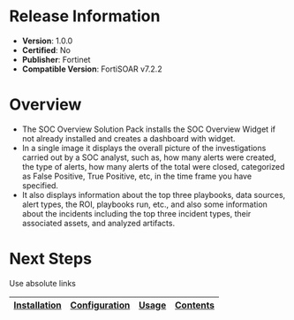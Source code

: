 # Release Information

* **Version**: 1.0.0
* **Certified**: No
* **Publisher**: Fortinet
* **Compatible Version**: FortiSOAR v7.2.2

# Overview

- The SOC Overview Solution Pack installs the SOC Overview Widget if not already installed and creates a dashboard with widget. 
- In a single image it displays the overall picture of the investigations carried out by a SOC analyst, such as, how many alerts were created, the type of alerts, how many alerts of the total were closed, categorized as False Positive, True Positive, etc, in the time frame you have specified. 
- It also displays information about the top three playbooks, data sources, alert types, the ROI, playbooks run, etc., and also some information about the incidents including the top three incident types, their associated assets, and analyzed artifacts.

# Next Steps

Use absolute links

| [Installation](https://github.com/fortinet-fortisoar/solution-pack-soc-overview/blob/release/1.0.0/docs/setup.md#installation) | [Configuration](https://github.com/fortinet-fortisoar/solution-pack-soc-overview/blob/release/1.0.0/docs/setup.md#configuration) | [Usage](https://github.com/fortinet-fortisoar/solution-pack-soc-overview/blob/release/1.0.0/docs/usage.md) | [Contents](https://github.com/fortinet-fortisoar/solution-pack-soc-overview/blob/release/1.0.0/docs/contents.md) |
|--------------------------------------------|----------------------------------------------|------------------------|------------------------------|
